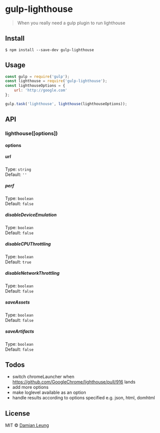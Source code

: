 # gulp-lighthouse

> When you really need a gulp plugin to run lighthouse


## Install

```
$ npm install --save-dev gulp-lighthouse
```


## Usage

```js
const gulp = require('gulp');
const lighthouse = require('gulp-lighthouse');
const lighthouseOptions = {
	url: 'http://google.com'
};

gulp.task('lighthouse', lighthouse(lighthouseOptions));
```


## API

### lighthouse([options])

#### options

##### url

Type: `string`<br>
Default: `''`

##### perf

Type: `boolean`<br>
Default: `false`

##### disableDeviceEmulation

Type: `boolean`<br>
Default: `false`

##### disableCPUThrottling

Type: `boolean`<br>
Default: `true`

##### disableNetworkThrottling

Type: `boolean`<br>
Default: `false`

##### saveAssets

Type: `boolean`<br>
Default: `false`

##### saveArtifacts

Type: `boolean`<br>
Default: `false`

## Todos
- switch chromeLauncher when https://github.com/GoogleChrome/lighthouse/pull/916 lands
- add more options
- make loglevel available as an option
- handle results according to options specified e.g. json, html, domhtml

## License

MIT © [Damian Leung](http://dstrct.io)
